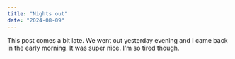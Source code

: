 ```yaml
---
title: "Nights out"
date: "2024-08-09"
---
```


This post comes a bit late. We went out yesterday evening and I came back in the early morning. It was super nice. I'm so tired though.
